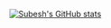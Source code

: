[![Subesh's GitHub stats](https://github-readme-stats.vercel.app/api?username=pinkadotted)](https://github.com/pinkadotted/github-readme-stats)
